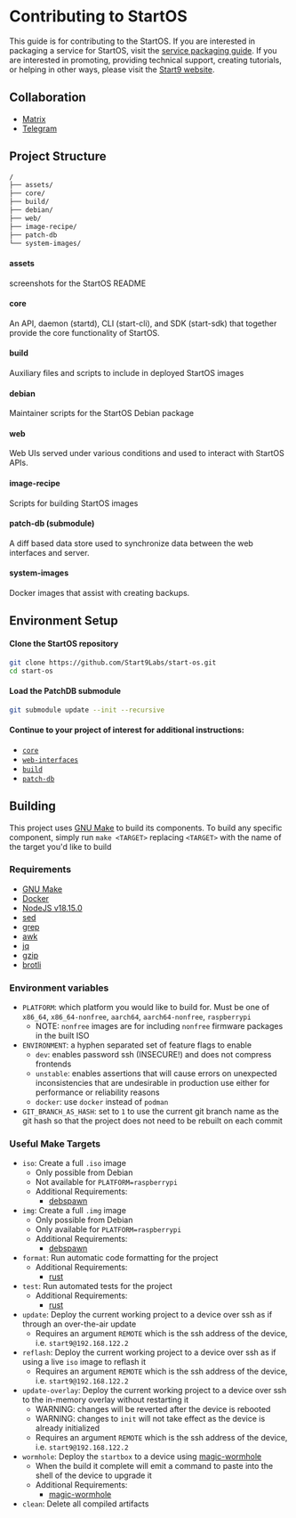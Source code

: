 # Contributing to StartOS

This guide is for contributing to the StartOS. If you are interested in packaging a service for StartOS, visit the [service packaging guide](https://docs.start9.com/latest/developer-docs/). If you are interested in promoting, providing technical support, creating tutorials, or helping in other ways, please visit the [Start9 website](https://start9.com/contributing).

## Collaboration

- [Matrix](https://matrix.to/#/#community-dev:matrix.start9labs.com)
- [Telegram](https://t.me/start9_labs/47471)

## Project Structure

```bash
/
├── assets/
├── core/
├── build/
├── debian/
├── web/
├── image-recipe/
├── patch-db
└── system-images/
```
#### assets
screenshots for the StartOS README

#### core
An API, daemon (startd), CLI (start-cli), and SDK (start-sdk) that together provide the core functionality of StartOS.

#### build
Auxiliary files and scripts to include in deployed StartOS images

#### debian
Maintainer scripts for the StartOS Debian package

#### web
Web UIs served under various conditions and used to interact with StartOS APIs.

#### image-recipe
Scripts for building StartOS images

#### patch-db (submodule)
A diff based data store used to synchronize data between the web interfaces and server.

#### system-images
Docker images that assist with creating backups.

## Environment Setup

#### Clone the StartOS repository
```sh
git clone https://github.com/Start9Labs/start-os.git
cd start-os
```

#### Load the PatchDB submodule
```sh
git submodule update --init --recursive
```

#### Continue to your project of interest for additional instructions:
- [`core`](core/README.md)
- [`web-interfaces`](web-interfaces/README.md)
- [`build`](build/README.md)
- [`patch-db`](https://github.com/Start9Labs/patch-db)

## Building
This project uses [GNU Make](https://www.gnu.org/software/make/) to build its components. To build any specific component, simply run `make <TARGET>` replacing `<TARGET>` with the name of the target you'd like to build

### Requirements
- [GNU Make](https://www.gnu.org/software/make/)
- [Docker](https://docs.docker.com/get-docker/)
- [NodeJS v18.15.0](https://docs.npmjs.com/downloading-and-installing-node-js-and-npm)
- [sed](https://www.gnu.org/software/sed/)
- [grep](https://www.gnu.org/software/grep/)
- [awk](https://www.gnu.org/software/gawk/)
- [jq](https://jqlang.github.io/jq/)
- [gzip](https://www.gnu.org/software/gzip/)
- [brotli](https://github.com/google/brotli)

### Environment variables
- `PLATFORM`: which platform you would like to build for. Must be one of `x86_64`, `x86_64-nonfree`, `aarch64`, `aarch64-nonfree`, `raspberrypi`
    - NOTE: `nonfree` images are for including `nonfree` firmware packages in the built ISO
- `ENVIRONMENT`: a hyphen separated set of feature flags to enable
    - `dev`: enables password ssh (INSECURE!) and does not compress frontends
    - `unstable`: enables assertions that will cause errors on unexpected inconsistencies that are undesirable in production use either for performance or reliability reasons
    - `docker`: use `docker` instead of `podman`
- `GIT_BRANCH_AS_HASH`: set to `1` to use the current git branch name as the git hash so that the project does not need to be rebuilt on each commit

### Useful Make Targets
- `iso`: Create a full `.iso` image
    - Only possible from Debian
    - Not available for `PLATFORM=raspberrypi`
    - Additional Requirements:
        - [debspawn](https://github.com/lkhq/debspawn)
- `img`: Create a full `.img` image
    - Only possible from Debian
    - Only available for `PLATFORM=raspberrypi`
    - Additional Requirements:
        - [debspawn](https://github.com/lkhq/debspawn)
- `format`: Run automatic code formatting for the project
    - Additional Requirements:
        - [rust](https://rustup.rs/)
- `test`: Run automated tests for the project
    - Additional Requirements:
        - [rust](https://rustup.rs/)
- `update`: Deploy the current working project to a device over ssh as if through an over-the-air update
    - Requires an argument `REMOTE` which is the ssh address of the device, i.e. `start9@192.168.122.2`
- `reflash`: Deploy the current working project to a device over ssh as if using a live `iso` image to reflash it
    - Requires an argument `REMOTE` which is the ssh address of the device, i.e. `start9@192.168.122.2`
- `update-overlay`: Deploy the current working project to a device over ssh to the in-memory overlay without restarting it
    - WARNING: changes will be reverted after the device is rebooted
    - WARNING: changes to `init` will not take effect as the device is already initialized
    - Requires an argument `REMOTE` which is the ssh address of the device, i.e. `start9@192.168.122.2`
- `wormhole`: Deploy the `startbox` to a device using [magic-wormhole](https://github.com/magic-wormhole/magic-wormhole)
    - When the build it complete will emit a command to paste into the shell of the device to upgrade it
    - Additional Requirements:
        - [magic-wormhole](https://github.com/magic-wormhole/magic-wormhole)
- `clean`: Delete all compiled artifacts